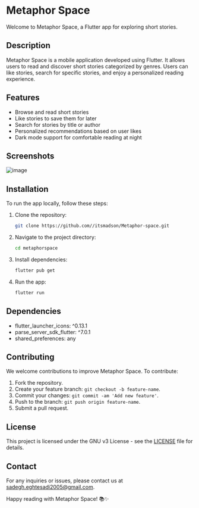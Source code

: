 
# Metaphor Space

Welcome to Metaphor Space, a Flutter app for exploring short stories.

## Description

Metaphor Space is a mobile application developed using Flutter. It allows users to read and discover short stories categorized by genres. Users can like stories, search for specific stories, and enjoy a personalized reading experience.

## Features

- Browse and read short stories
- Like stories to save them for later
- Search for stories by title or author
- Personalized recommendations based on user likes
- Dark mode support for comfortable reading at night

## Screenshots
![image](https://github.com/itsmadson/Metaphor-space/assets/67187216/02f31d93-6a31-411f-98ea-b0f319c3df58)


## Installation

To run the app locally, follow these steps:

1. Clone the repository:
   ```bash
   git clone https://github.com//itsmadson/Metaphor-space.git
   ```

2. Navigate to the project directory:
   ```bash
   cd metaphorspace
   ```

3. Install dependencies:
   ```bash
   flutter pub get
   ```

4. Run the app:
   ```bash
   flutter run
   ```

## Dependencies

- flutter_launcher_icons: ^0.13.1
- parse_server_sdk_flutter: ^7.0.1
- shared_preferences: any

## Contributing

We welcome contributions to improve Metaphor Space. To contribute:

1. Fork the repository.
2. Create your feature branch: `git checkout -b feature-name`.
3. Commit your changes: `git commit -am 'Add new feature'`.
4. Push to the branch: `git push origin feature-name`.
5. Submit a pull request.

## License

This project is licensed under the GNU v3 License - see the [LICENSE](LICENSE) file for details.

## Contact

For any inquiries or issues, please contact us at [sadegh.eghtesadi2005@gmail.com](mailto:sadegh.eghtesadi2005@gmail.com).

Happy reading with Metaphor Space! 📚✨
